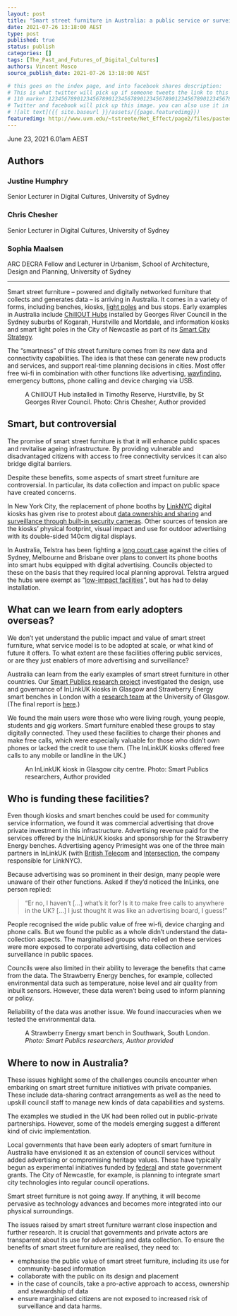 ```yaml
---
layout: post
title: "Smart street furniture in Australia: a public service or surveillance and advertising tool?"
date: 2021-07-26 13:18:00 AEST
type: post
published: true
status: publish
categories: []
tags: [The_Past_and_Futures_of_Digital_Cultures]
authors: Vincent Mosco
source_publish_date: 2021-07-26 13:18:00 AEST

# this goes on the index page, and into facebook shares description:
# This is what twitter will pick up if someone tweets the link to this page
# 110 marker 1234567890123456789012345678901234567890123456789012345678901234567890123456789012345678901234567890123456789 twitter-body:
# Twitter and facebook will pick up this image. you can also use it in a post with:
# ![alt text]({{ site.baseurl }}/assets/{{page.featuredimg}})
featuredimg: http://www.uvm.edu/~tstreete/Net_Effect/page2/files/pasted-graphic.jpg
---
```


June 23, 2021 6.01am AEST

## Authors

### Justine Humphry

Senior Lecturer in Digital Cultures, University of Sydney

### Chris Chesher

Senior Lecturer in Digital Cultures, University of Sydney

### Sophia Maalsen

ARC DECRA Fellow and Lecturer in Urbanism, School of Architecture, Design and Planning, University of Sydney

---

Smart street furniture – powered and digitally networked furniture that collects and generates data – is arriving in Australia. It comes in a variety of forms, including benches, kiosks, <a href="https://competition.adesignaward.com/design.php?ID=61809">light poles</a> and bus stops. Early examples in Australia include <a href="https://www.georgesriver.nsw.gov.au/Council/About-Your-Council/Smart-Cities/Smart-ChillOUT-Hubs">ChillOUT Hubs</a> installed by Georges River Council in the Sydney suburbs of Kogarah, Hurstville and Mortdale, and information kiosks and smart light poles in the City of Newcastle as part of its <a href="https://newcastle.nsw.gov.au/smarter-living">Smart City Strategy</a>.

The “smartness” of this street furniture comes from its new data and connectivity capabilities. The idea is that these can generate new products and services, and support real-time planning decisions in cities. Most offer free wi-fi in combination with other functions like advertising, <a href="https://segd.org/what-wayfinding#:%7E:text=Wayfindingrefers%20to%20information%20systems,educational%20campuses%2Cand%20transportationfacilities.">wayfinding</a>, emergency buttons, phone calling and device charging via USB.

<figure class="align-center ">
<img alt="" src="https://images.theconversation.com/files/404954/original/file-20210607-130403-puzf88.jpeg?ixlib=rb-1.1.0&amp;q=45&amp;auto=format&amp;w=754&amp;fit=clip" srcset="https://images.theconversation.com/files/404954/original/file-20210607-130403-puzf88.jpeg?ixlib=rb-1.1.0&amp;q=45&amp;auto=format&amp;w=600&amp;h=763&amp;fit=crop&amp;dpr=1 600w, https://images.theconversation.com/files/404954/original/file-20210607-130403-puzf88.jpeg?ixlib=rb-1.1.0&amp;q=30&amp;auto=format&amp;w=600&amp;h=763&amp;fit=crop&amp;dpr=2 1200w, https://images.theconversation.com/files/404954/original/file-20210607-130403-puzf88.jpeg?ixlib=rb-1.1.0&amp;q=15&amp;auto=format&amp;w=600&amp;h=763&amp;fit=crop&amp;dpr=3 1800w, https://images.theconversation.com/files/404954/original/file-20210607-130403-puzf88.jpeg?ixlib=rb-1.1.0&amp;q=45&amp;auto=format&amp;w=754&amp;h=959&amp;fit=crop&amp;dpr=1 754w, https://images.theconversation.com/files/404954/original/file-20210607-130403-puzf88.jpeg?ixlib=rb-1.1.0&amp;q=30&amp;auto=format&amp;w=754&amp;h=959&amp;fit=crop&amp;dpr=2 1508w, https://images.theconversation.com/files/404954/original/file-20210607-130403-puzf88.jpeg?ixlib=rb-1.1.0&amp;q=15&amp;auto=format&amp;w=754&amp;h=959&amp;fit=crop&amp;dpr=3 2262w" sizes="(min-width: 1466px) 754px, (max-width: 599px) 100vw, (min-width: 600px) 600px, 237px">
<figcaption>
<span class="caption">A ChillOUT Hub installed in Timothy Reserve, Hurstville, by St Georges River Council.</span>
<span class="attribution"><span class="source">Photo: Chris Chesher</span>, <span class="license">Author provided</span></span>
</figcaption>
</figure>

## Smart, but controversial

The promise of smart street furniture is that it will enhance public spaces and revitalise ageing infrastructure. By providing vulnerable and disadvantaged citizens with access to free connectivity services it can also bridge digital barriers.

Despite these benefits, some aspects of smart street furniture are controversial. In particular, its data collection and impact on public space have created concerns.

In New York City, the replacement of phone booths by <a href="https://www.link.nyc/">LinkNYC</a> digital kiosks has given rise to protest about <a href="https://nymag.com/intelligencer/2016/03/nyclu-raises-linknyc-privacy-concerns.html">data ownership and sharing</a> and <a href="https://gothamist.com/news/yes-linknyc-kiosks-are-giant-data-harvesting-surveillance-cameras-obviously">surveillance through built-in security cameras</a>. Other sources of tension are the kiosks’ physical footprint, visual impact and use for outdoor advertising with its double-sided 140cm digital displays.

In Australia, Telstra has been fighting a <a href="https://www.smh.com.au/national/telstra-loses-battle-to-install-supersized-phone-booths-across-major-cities-20210416-p57jri.html">long court case</a> against the cities of Sydney, Melbourne and Brisbane over plans to convert its phone booths into smart hubs equipped with digital advertising. Councils objected to these on the basis that they required local planning approval. Telstra argued the hubs were exempt as “<a href="https://www.legislation.gov.au/Details/F2020C00305">low-impact facilities</a>”, but has had to delay installation.

## What can we learn from early adopters overseas?

We don’t yet understand the public impact and value of smart street furniture, what service model is to be adopted at scale, or what kind of future it offers. To what extent are these facilities offering public services, or are they just enablers of more advertising and surveillance?

Australia can learn from the early examples of smart street furniture in other countries. Our <a href="https://www.sydney.edu.au/arts/our-research/research-areas/literature-art-and-media/smart-publics.html">Smart Publics research project</a> investigated the design, use and governance of InLinkUK kiosks in Glasgow and Strawberry Energy smart benches in London with a <a href="https://www.gla.ac.uk/schools/socialpolitical/research/projects/smartpublics/">research team</a> at the University of Glasgow. (The final report is <a href="https://www.sydney.edu.au/content/dam/corporate/documents/faculty-of-arts-and-social-sciences/research/research-areas/literature-art-and-media/smart-publics-research-report.pdf">here</a>.)

We found the main users were those who were living rough, young people, students and gig workers. Smart furniture enabled these groups to stay digitally connected. They used these facilities to charge their phones and make free calls, which were especially valuable for those who didn’t own phones or lacked the credit to use them. (The InLinkUK kiosks offered free calls to any mobile or landline in the UK.)

<figure class="align-center ">
<img alt="" src="https://images.theconversation.com/files/407366/original/file-20210621-35174-j5yk5g.jpeg?ixlib=rb-1.1.0&amp;q=45&amp;auto=format&amp;w=754&amp;fit=clip" srcset="https://images.theconversation.com/files/407366/original/file-20210621-35174-j5yk5g.jpeg?ixlib=rb-1.1.0&amp;q=45&amp;auto=format&amp;w=600&amp;h=930&amp;fit=crop&amp;dpr=1 600w, https://images.theconversation.com/files/407366/original/file-20210621-35174-j5yk5g.jpeg?ixlib=rb-1.1.0&amp;q=30&amp;auto=format&amp;w=600&amp;h=930&amp;fit=crop&amp;dpr=2 1200w, https://images.theconversation.com/files/407366/original/file-20210621-35174-j5yk5g.jpeg?ixlib=rb-1.1.0&amp;q=15&amp;auto=format&amp;w=600&amp;h=930&amp;fit=crop&amp;dpr=3 1800w, https://images.theconversation.com/files/407366/original/file-20210621-35174-j5yk5g.jpeg?ixlib=rb-1.1.0&amp;q=45&amp;auto=format&amp;w=754&amp;h=1168&amp;fit=crop&amp;dpr=1 754w, https://images.theconversation.com/files/407366/original/file-20210621-35174-j5yk5g.jpeg?ixlib=rb-1.1.0&amp;q=30&amp;auto=format&amp;w=754&amp;h=1168&amp;fit=crop&amp;dpr=2 1508w, https://images.theconversation.com/files/407366/original/file-20210621-35174-j5yk5g.jpeg?ixlib=rb-1.1.0&amp;q=15&amp;auto=format&amp;w=754&amp;h=1168&amp;fit=crop&amp;dpr=3 2262w" sizes="(min-width: 1466px) 754px, (max-width: 599px) 100vw, (min-width: 600px) 600px, 237px">
<figcaption>
<span class="caption">An InLinkUK kiosk in Glasgow city centre.</span>
<span class="attribution"><span class="source">Photo: Smart Publics researchers</span>, <span class="license">Author provided</span></span>
</figcaption>
</figure>

## Who is funding these facilities?

Even though kiosks and smart benches could be used for community service information, we found it was commercial advertising that drove private investment in this infrastructure. Advertising revenue paid for the services offered by the InLinkUK kiosks and sponsorship for the Strawberry Energy benches. Advertising agency Primesight was one of the three main partners in InLinkUK (with <a href="https://www.bt.com/">British Telecom</a> and <a href="https://www.intersection.com/success-story/link/">Intersection</a>, the company responsible for LinkNYC).

Because advertising was so prominent in their design, many people were unaware of their other functions. Asked if they’d noticed the InLinks, one person replied:

> “Er no, I haven’t […] what’s it for? Is it to make free calls to anywhere in the UK? […] I just thought it was like an advertising board, I guess!”

People recognised the wide public value of free wi-fi, device charging and phone calls. But we found the public as a whole didn’t understand the data-collection aspects. The marginalised groups who relied on these services were more exposed to corporate advertising, data collection and surveillance in public spaces.

Councils were also limited in their ability to leverage the benefits that came from the data. The Strawberry Energy benches, for example, collected environmental data such as temperature, noise level and air quality from inbuilt sensors. However, these data weren’t being used to inform planning or policy.

Reliability of the data was another issue. We found inaccuracies when we tested the environmental data.

<figure class="align-center ">
<img alt="" src="https://images.theconversation.com/files/404957/original/file-20210607-121132-1w1293v.jpeg?ixlib=rb-1.1.0&amp;q=45&amp;auto=format&amp;w=754&amp;fit=clip" srcset="https://images.theconversation.com/files/404957/original/file-20210607-121132-1w1293v.jpeg?ixlib=rb-1.1.0&amp;q=45&amp;auto=format&amp;w=600&amp;h=800&amp;fit=crop&amp;dpr=1 600w, https://images.theconversation.com/files/404957/original/file-20210607-121132-1w1293v.jpeg?ixlib=rb-1.1.0&amp;q=30&amp;auto=format&amp;w=600&amp;h=800&amp;fit=crop&amp;dpr=2 1200w, https://images.theconversation.com/files/404957/original/file-20210607-121132-1w1293v.jpeg?ixlib=rb-1.1.0&amp;q=15&amp;auto=format&amp;w=600&amp;h=800&amp;fit=crop&amp;dpr=3 1800w, https://images.theconversation.com/files/404957/original/file-20210607-121132-1w1293v.jpeg?ixlib=rb-1.1.0&amp;q=45&amp;auto=format&amp;w=754&amp;h=1005&amp;fit=crop&amp;dpr=1 754w, https://images.theconversation.com/files/404957/original/file-20210607-121132-1w1293v.jpeg?ixlib=rb-1.1.0&amp;q=30&amp;auto=format&amp;w=754&amp;h=1005&amp;fit=crop&amp;dpr=2 1508w, https://images.theconversation.com/files/404957/original/file-20210607-121132-1w1293v.jpeg?ixlib=rb-1.1.0&amp;q=15&amp;auto=format&amp;w=754&amp;h=1005&amp;fit=crop&amp;dpr=3 2262w" sizes="(min-width: 1466px) 754px, (max-width: 599px) 100vw, (min-width: 600px) 600px, 237px">
<figcaption>
<span class="caption">A Strawberry Energy smart bench in Southwark, South London.</span>
<cite><span class="source">Photo: Smart Publics researchers</span>, <span class="license">Author provided</span></cite>
</figcaption>
</figure>

## Where to now in Australia?

These issues highlight some of the challenges councils encounter when embarking on smart street furniture initiatives with private companies. These include data-sharing contract arrangements as well as the need to upskill council staff to manage new kinds of data capabilities and systems.

The examples we studied in the UK had been rolled out in public-private partnerships. However, some of the models emerging suggest a different kind of civic implementation.

Local governments that have been early adopters of smart furniture in Australia have envisioned it as an extension of council services without added advertising or compromising heritage values. These have typically begun as experimental initiatives funded by <a href="https://www.infrastructure.gov.au/cities/smart-cities/plan/index.aspx">federal</a> and state government grants. The City of Newcastle, for example, is planning to integrate smart city technologies into regular council operations.

Smart street furniture is not going away. If anything, it will become pervasive as technology advances and becomes more integrated into our physical surroundings.

The issues raised by smart street furniture warrant close inspection and further research. It is crucial that governments and private actors are transparent about its use for advertising and data collection. To ensure the benefits of smart street furniture are realised, they need to:

-   emphasise the public value of smart street furniture, including its use for community-based information
-   collaborate with the public on its design and placement
-   in the case of councils, take a pro-active approach to access, ownership and stewardship of data
-   ensure marginalised citizens are not exposed to increased risk of surveillance and data harms.
